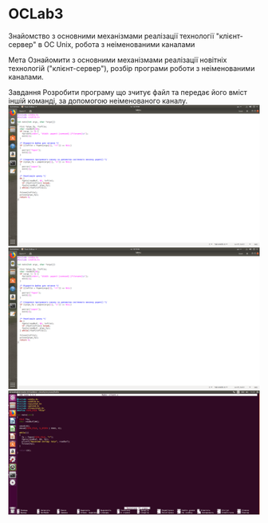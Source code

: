 # OCLab3
Знайомство з основними механізмами реалізації технології "клієнт-сервер" в ОС Unix, робота з неіменованими каналами

Мета Ознайомити з основними механізмами реалізації новітніх технологій ("клієнт-сервер"), розбір програми роботи з неіменованими каналами.

Завдання Розробити програму що зчитує файл та передає його вміст іншій команді, за допомогою неіменованого каналу.
![](https://github.com/YatskivYana/OCLab3/blob/master/lab3%201.png)
![](https://github.com/YatskivYana/OCLab3/blob/master/lab3%202.png)
![](https://github.com/MrWade0405/OCLab4/blob/master/OClab4(3).png)
